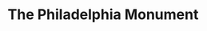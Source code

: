 ---
pid: ch518
title: The Philadelphia Monument
location_transcription: 
coordinates: "[-75.163779269193, 39.952345822915]"
zipcode: 
gen_neighborhood: 
neighborhood: 
outside_phl: 
age: '18'
age_range: 13-19
instagram: 
image_file_name: ch_518.jpg
proposal_transcription: |-
  Willow tree with names of historical figures engraved on the tree. The tree is made of metal, not a real tree and it represents the shade and comfortability* that this city has given to its citizens.
  * + hospitality
topic: Uplifting
topic_summary: '0'
type: Sculpture Statue
keywords_other: 
credit: 
image_labels: 
twitter: 
facebook: 
permalink: "/monuments/ch518/"
layout: item-page
---